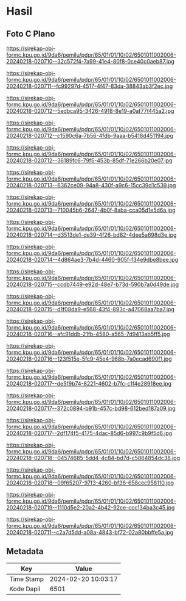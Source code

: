 # Hasil

## Foto C Plano

https://sirekap-obj-formc.kpu.go.id/9da6/pemilu/pdpr/65/01/01/10/02/6501011002006-20240218-020710--32c572f4-7a99-41e4-80f8-0ce40c0aeb87.jpg

https://sirekap-obj-formc.kpu.go.id/9da6/pemilu/pdpr/65/01/01/10/02/6501011002006-20240218-020711--fc99297d-4517-4f47-83da-38843ab3f2ec.jpg

https://sirekap-obj-formc.kpu.go.id/9da6/pemilu/pdpr/65/01/01/10/02/6501011002006-20240218-020712--5edbca95-3426-4918-8e19-a0af77f445a2.jpg

https://sirekap-obj-formc.kpu.go.id/9da6/pemilu/pdpr/65/01/01/10/02/6501011002006-20240218-020712--c1590c6a-7b56-4fdb-9aaa-b5418d451194.jpg

https://sirekap-obj-formc.kpu.go.id/9da6/pemilu/pdpr/65/01/01/10/02/6501011002006-20240218-020712--36189fc6-79f5-453b-85df-71e266b20e07.jpg

https://sirekap-obj-formc.kpu.go.id/9da6/pemilu/pdpr/65/01/01/10/02/6501011002006-20240218-020713--6362ce09-94a8-430f-a9c6-15cc39d1c539.jpg

https://sirekap-obj-formc.kpu.go.id/9da6/pemilu/pdpr/65/01/01/10/02/6501011002006-20240218-020713--710045b6-2647-4b0f-8aba-cca05d1e5d6a.jpg

https://sirekap-obj-formc.kpu.go.id/9da6/pemilu/pdpr/65/01/01/10/02/6501011002006-20240218-020714--d3513de1-de39-4f26-bd82-4dee5a698d3e.jpg

https://sirekap-obj-formc.kpu.go.id/9da6/pemilu/pdpr/65/01/01/10/02/6501011002006-20240218-020714--4d864ae3-7b4d-4460-905f-f34e9dbe8bee.jpg

https://sirekap-obj-formc.kpu.go.id/9da6/pemilu/pdpr/65/01/01/10/02/6501011002006-20240218-020715--ccdb7449-e92d-48e7-b73d-590b7a0d49de.jpg

https://sirekap-obj-formc.kpu.go.id/9da6/pemilu/pdpr/65/01/01/10/02/6501011002006-20240218-020715--d1f08da9-e568-43f4-893c-a47068aa7ba7.jpg

https://sirekap-obj-formc.kpu.go.id/9da6/pemilu/pdpr/65/01/01/10/02/6501011002006-20240218-020716--afc91ddb-21fb-4580-a565-7d9413ab5ff5.jpg

https://sirekap-obj-formc.kpu.go.id/9da6/pemilu/pdpr/65/01/01/10/02/6501011002006-20240218-020716--123f515e-5fc9-45e4-968b-7a0ecad690f1.jpg

https://sirekap-obj-formc.kpu.go.id/9da6/pemilu/pdpr/65/01/01/10/02/6501011002006-20240218-020717--de5f9b74-8221-4602-b7fc-c1f4e28918ee.jpg

https://sirekap-obj-formc.kpu.go.id/9da6/pemilu/pdpr/65/01/01/10/02/6501011002006-20240218-020717--372c0894-b91b-457c-bd98-612bed187a09.jpg

https://sirekap-obj-formc.kpu.go.id/9da6/pemilu/pdpr/65/01/01/10/02/6501011002006-20240218-020717--2df174f5-4175-4dac-85d6-b997c9b9f5d6.jpg

https://sirekap-obj-formc.kpu.go.id/9da6/pemilu/pdpr/65/01/01/10/02/6501011002006-20240218-020718--04574685-5dd4-4c84-bd7d-c5864854dc38.jpg

https://sirekap-obj-formc.kpu.go.id/9da6/pemilu/pdpr/65/01/01/10/02/6501011002006-20240218-020718--09f65207-97f3-4260-bf36-658cec958110.jpg

https://sirekap-obj-formc.kpu.go.id/9da6/pemilu/pdpr/65/01/01/10/02/6501011002006-20240218-020719--1110d5e2-20a2-4b42-92ce-ccc134ba3c45.jpg

https://sirekap-obj-formc.kpu.go.id/9da6/pemilu/pdpr/65/01/01/10/02/6501011002006-20240218-020711--c2a7d5dd-a08a-4843-bf72-02a80bbffe5a.jpg


## Metadata

| Key        | Value               |
| ---------- | ------------------- |
| Time Stamp | 2024-02-20 10:03:17 |
| Kode Dapil | 6501                |



